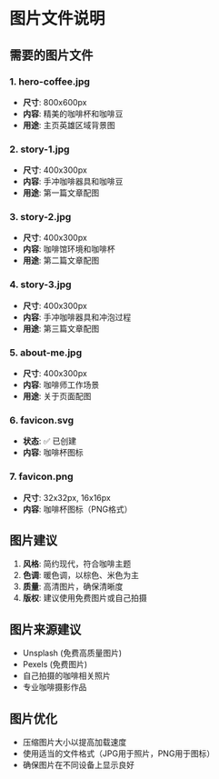 # 图片文件说明

## 需要的图片文件

### 1. hero-coffee.jpg
- **尺寸**: 800x600px
- **内容**: 精美的咖啡杯和咖啡豆
- **用途**: 主页英雄区域背景图

### 2. story-1.jpg
- **尺寸**: 400x300px
- **内容**: 手冲咖啡器具和咖啡豆
- **用途**: 第一篇文章配图

### 3. story-2.jpg
- **尺寸**: 400x300px
- **内容**: 咖啡馆环境和咖啡杯
- **用途**: 第二篇文章配图

### 4. story-3.jpg
- **尺寸**: 400x300px
- **内容**: 手冲咖啡器具和冲泡过程
- **用途**: 第三篇文章配图

### 5. about-me.jpg
- **尺寸**: 400x300px
- **内容**: 咖啡师工作场景
- **用途**: 关于页面配图

### 6. favicon.svg
- **状态**: ✅ 已创建
- **内容**: 咖啡杯图标

### 7. favicon.png
- **尺寸**: 32x32px, 16x16px
- **内容**: 咖啡杯图标（PNG格式）

## 图片建议

1. **风格**: 简约现代，符合咖啡主题
2. **色调**: 暖色调，以棕色、米色为主
3. **质量**: 高清图片，确保清晰度
4. **版权**: 建议使用免费图片或自己拍摄

## 图片来源建议

- Unsplash (免费高质量图片)
- Pexels (免费图片)
- 自己拍摄的咖啡相关照片
- 专业咖啡摄影作品

## 图片优化

- 压缩图片大小以提高加载速度
- 使用适当的文件格式（JPG用于照片，PNG用于图标）
- 确保图片在不同设备上显示良好 